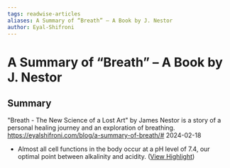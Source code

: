 ```yaml
---
tags: readwise-articles
aliases: A Summary of “Breath” – A Book by J. Nestor
author: Eyal-Shifroni
---
```

# A Summary of “Breath” – A Book by J. Nestor

## Summary
"Breath - The New Science of a Lost Art" by James Nestor is a story of a personal healing journey and an exploration of breathing.
https://eyalshifroni.com/blog/a-summary-of-breath/#
2024-02-18

- Almost all cell functions in the body occur at a pH level of 7.4, our optimal point between alkalinity and acidity. ([View Highlight](https://read.readwise.io/read/01hzx9r9cvtce5sarrrfnp5qmx))
